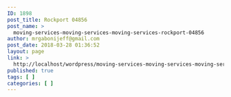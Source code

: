 ```yaml
---
ID: 1898
post_title: Rockport 04856
post_name: >
  moving-services-moving-services-moving-services-rockport-04856
author: mrgabonijeff@gmail.com
post_date: 2018-03-28 01:36:52
layout: page
link: >
  http://localhost/wordpress/moving-services-moving-services-moving-services-rockport-04856/
published: true
tags: [ ]
categories: [ ]
---
```

